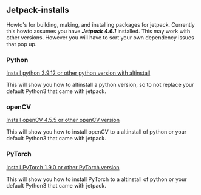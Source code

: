 ## Jetpack-installs

Howto's for building, making, and installing packages for jetpack.
Currently this howto assumes you have ***Jetpack 4.6.1*** installed. This may work with other versions. However you will have to sort your own dependency issues that pop up.


### Python

[Install python 3.9.12 or other python version with altinstall](./python/python.MD)

This will show you how to altinstall a python version, so to not replace your default Python3 that came with jetpack.

### openCV
[Install openCV 4.5.5 or other openCV version](./openCV/openCV.MD)

This will show you how to install openCV to a altinstall of python or your default Python3 that came with jetpack.

### PyTorch

[Install PyTorch 1.9.0 or other PyTorch version](./PyTorch/PyTorch.MD)

This will show you how to install PyTorch to a altinstall of python or your default Python3 that came with jetpack.
